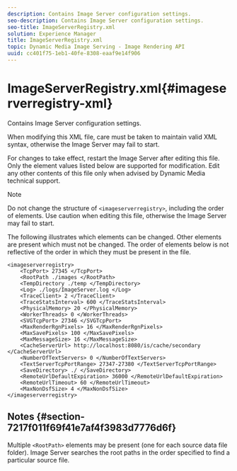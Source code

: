 ```yaml
---
description: Contains Image Server configuration settings.
seo-description: Contains Image Server configuration settings.
seo-title: ImageServerRegistry.xml
solution: Experience Manager
title: ImageServerRegistry.xml
topic: Dynamic Media Image Serving - Image Rendering API
uuid: cc401f75-1eb1-40fe-8308-eaaf9e14f906
---
```


# ImageServerRegistry.xml{#imageserverregistry-xml}

Contains Image Server configuration settings.

When modifying this XML file, care must be taken to maintain valid XML syntax, otherwise the Image Server may fail to start.

For changes to take effect, restart the Image Server after editing this file. Only the element values listed below are supported for modification. Edit any other contents of this file only when advised by Dynamic Media technical support.

>[!NOTE]
>
>Do not change the structure of `<imageserverregistry>`, including the order of elements. Use caution when editing this file, otherwise the Image Server may fail to start.

The following illustrates which elements can be changed. Other elements are present which must not be changed. The order of elements below is not reflective of the order in which they must be present in the file.

```
<imageserverregistry>
    <TcpPort> 27345 </TcpPort>    
    <RootPath ./images </RootPath>
    <TempDirectory ./temp </TempDirectory>
    <Log> ./logs/ImageServer.log </Log>
    <TraceClient> 2 </TraceClient>
    <TraceStatsInterval> 600 </TraceStatsInterval>
    <PhysicalMemory> 20 </PhysicalMemory>
    <WorkerThreads> 0 </WorkerThreads>
    <SVGTcpPort> 27346 </SVGTcpPort>
    <MaxRenderRgnPixels> 16 </MaxRenderRgnPixels>
    <MaxSavePixels> 100 </MaxSavePixels>
    <MaxMessageSize> 16 </MaxMessageSize>
    <CacheServerUrl> http://localhost:8080/is/cache/secondary </CacheServerUrl>
    <NumberOfTextServers> 0 </NumberOfTextServers>
    <TextServerTcpPortRange> 27347-27380 </TextServerTcpPortRange>
    <SaveDirectory> ./ </SaveDirectory>
    <RemoteUrlDefaultExpiration> 36000 </RemoteUrlDefaultExpiration>
    <RemoteUrlTimeout> 60 </RemoteUrlTimeout>
    <MaxNonDsfSize> 4 </MaxNonDsfSize>
</imageserverregistry>
```

## Notes {#section-7217f011f69f41e7af4f3983d7776d6f}

Multiple `<RootPath>` elements may be present (one for each source data file folder). Image Server searches the root paths in the order specified to find a particular source file. 
